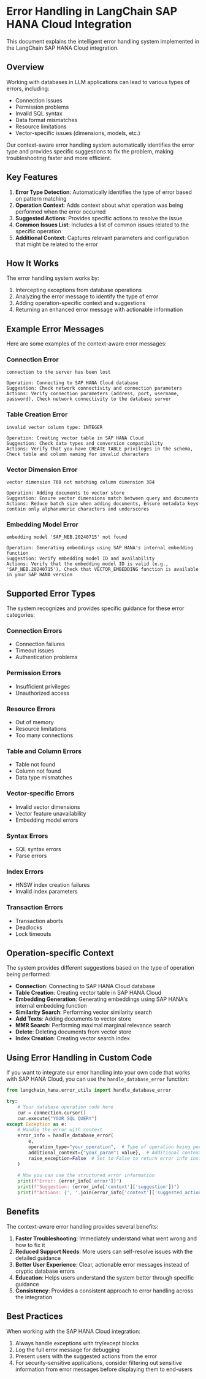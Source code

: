 # Error Handling in LangChain SAP HANA Cloud Integration

This document explains the intelligent error handling system implemented in the LangChain SAP HANA Cloud integration.

## Overview

Working with databases in LLM applications can lead to various types of errors, including:
- Connection issues
- Permission problems
- Invalid SQL syntax
- Data format mismatches
- Resource limitations
- Vector-specific issues (dimensions, models, etc.)

Our context-aware error handling system automatically identifies the error type and provides specific suggestions to fix the problem, making troubleshooting faster and more efficient.

## Key Features

1. **Error Type Detection**: Automatically identifies the type of error based on pattern matching
2. **Operation Context**: Adds context about what operation was being performed when the error occurred
3. **Suggested Actions**: Provides specific actions to resolve the issue
4. **Common Issues List**: Includes a list of common issues related to the specific operation
5. **Additional Context**: Captures relevant parameters and configuration that might be related to the error

## How It Works

The error handling system works by:

1. Intercepting exceptions from database operations
2. Analyzing the error message to identify the type of error
3. Adding operation-specific context and suggestions
4. Returning an enhanced error message with actionable information

## Example Error Messages

Here are some examples of the context-aware error messages:

### Connection Error

```
connection to the server has been lost

Operation: Connecting to SAP HANA Cloud database
Suggestion: Check network connectivity and connection parameters
Actions: Verify connection parameters (address, port, username, password), Check network connectivity to the database server
```

### Table Creation Error

```
invalid vector column type: INTEGER

Operation: Creating vector table in SAP HANA Cloud
Suggestion: Check data types and conversion compatibility
Actions: Verify that you have CREATE TABLE privileges in the schema, Check table and column naming for invalid characters
```

### Vector Dimension Error

```
vector dimension 768 not matching column dimension 384

Operation: Adding documents to vector store
Suggestion: Ensure vector dimensions match between query and documents
Actions: Reduce batch size when adding documents, Ensure metadata keys contain only alphanumeric characters and underscores
```

### Embedding Model Error

```
embedding model 'SAP_NEB.20240715' not found

Operation: Generating embeddings using SAP HANA's internal embedding function
Suggestion: Verify embedding model ID and availability
Actions: Verify that the embedding model ID is valid (e.g., 'SAP_NEB.20240715'), Check that VECTOR_EMBEDDING function is available in your SAP HANA version
```

## Supported Error Types

The system recognizes and provides specific guidance for these error categories:

### Connection Errors
- Connection failures
- Timeout issues
- Authentication problems

### Permission Errors
- Insufficient privileges
- Unauthorized access

### Resource Errors
- Out of memory
- Resource limitations
- Too many connections

### Table and Column Errors
- Table not found
- Column not found
- Data type mismatches

### Vector-specific Errors
- Invalid vector dimensions
- Vector feature unavailability
- Embedding model errors

### Syntax Errors
- SQL syntax errors
- Parse errors

### Index Errors
- HNSW index creation failures
- Invalid index parameters

### Transaction Errors
- Transaction aborts
- Deadlocks
- Lock timeouts

## Operation-specific Context

The system provides different suggestions based on the type of operation being performed:

- **Connection**: Connecting to SAP HANA Cloud database
- **Table Creation**: Creating vector table in SAP HANA Cloud
- **Embedding Generation**: Generating embeddings using SAP HANA's internal embedding function
- **Similarity Search**: Performing vector similarity search
- **Add Texts**: Adding documents to vector store
- **MMR Search**: Performing maximal marginal relevance search
- **Delete**: Deleting documents from vector store
- **Index Creation**: Creating vector search index

## Using Error Handling in Custom Code

If you want to integrate our error handling into your own code that works with SAP HANA Cloud, you can use the `handle_database_error` function:

```python
from langchain_hana.error_utils import handle_database_error

try:
    # Your database operation code here
    cur = connection.cursor()
    cur.execute("YOUR SQL QUERY")
except Exception as e:
    # Handle the error with context
    error_info = handle_database_error(
        e,
        operation_type="your_operation",  # Type of operation being performed
        additional_context={"your_param": value},  # Additional context
        raise_exception=False  # Set to False to return error info instead of raising
    )
    
    # Now you can use the structured error information
    print(f"Error: {error_info['error']}")
    print(f"Suggestion: {error_info['context']['suggestion']}")
    print(f"Actions: {', '.join(error_info['context']['suggested_actions'])}")
```

## Benefits

The context-aware error handling provides several benefits:

1. **Faster Troubleshooting**: Immediately understand what went wrong and how to fix it
2. **Reduced Support Needs**: More users can self-resolve issues with the detailed guidance
3. **Better User Experience**: Clear, actionable error messages instead of cryptic database errors
4. **Education**: Helps users understand the system better through specific guidance
5. **Consistency**: Provides a consistent approach to error handling across the integration

## Best Practices

When working with the SAP HANA Cloud integration:

1. Always handle exceptions with try/except blocks
2. Log the full error message for debugging
3. Present users with the suggested actions from the error
4. For security-sensitive applications, consider filtering out sensitive information from error messages before displaying them to end-users